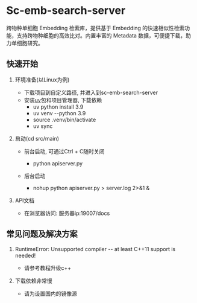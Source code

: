 # Sc-emb-search-server
跨物种单细胞 Embedding 检索库，提供基于 Embedding 的快速相似性检索功能，支持跨物种细胞的高效比对。内置丰富的 Metadata 数据，可便捷下载，助力单细胞研究。

## 快速开始

1. 环境准备(以Linux为例)
   - 下载项目到自定义路径, 并进入到sc-emb-search-server
   - 安装[uv](https://github.com/astral-sh/uv)包和项目管理器, 下载依赖
     - uv python install 3.9
     - uv venv --python 3.9
     - source .venv/bin/activate
     - uv sync

2. 启动(cd src/main)

   - 前台启动, 可通过Ctrl + C随时关闭
     - python apiserver.py

   - 后台启动
     - nohup python apiserver.py > server.log 2>&1 &

3. API文档
   - 在浏览器访问: 服务器ip:19007/docs

## 常见问题及解决方案

1. RuntimeError: Unsupported compiler -- at least C++11 support is needed!
   - 请参考教程升级c++

2. 下载依赖非常慢
   - 请为设置国内的镜像源
